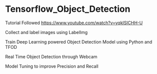 # Tensorflow_Object_Detection

Tutorial Followed https://www.youtube.com/watch?v=yqkISICHH-U

Collect and label images using LabelImg

Train Deep Learning powered Object Detection Model using Python and TFOD

Real Time Object Detection through Webcam

Model Tuning to improve Precision and Recall
